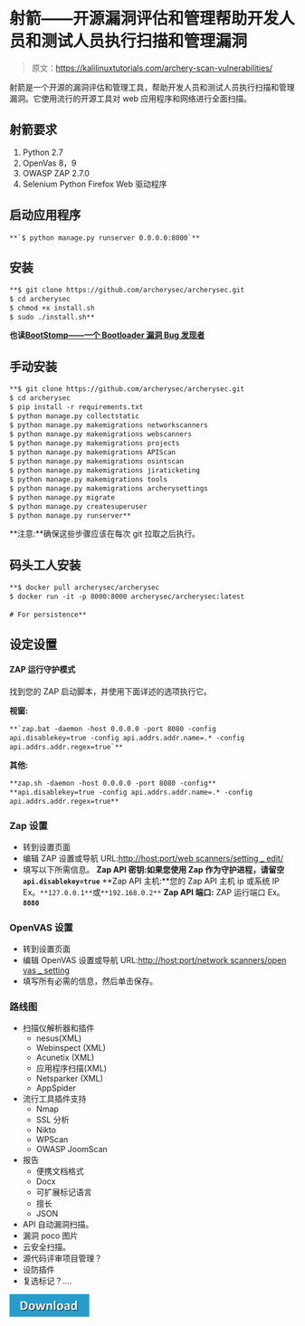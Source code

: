 # 射箭——开源漏洞评估和管理帮助开发人员和测试人员执行扫描和管理漏洞

> 原文：<https://kalilinuxtutorials.com/archery-scan-vulnerabilities/>

射箭是一个开源的漏洞评估和管理工具，帮助开发人员和测试人员执行扫描和管理漏洞。它使用流行的开源工具对 web 应用程序和网络进行全面扫描。

## **射箭要求**

1.  Python 2.7
2.  OpenVas 8，9
3.  OWASP ZAP 2.7.0
4.  Selenium Python Firefox Web 驱动程序

## **启动应用程序**

```
**`$ python manage.py runserver 0.0.0.0:8000`**
```

## **安装**

```
**$ git clone https://github.com/archerysec/archerysec.git
$ cd archerysec
$ chmod +x install.sh
$ sudo ./install.sh**
```

**也读[BootStomp——一个 Bootloader 漏洞 Bug 发现者](https://kalilinuxtutorials.com/bootstomp-vulnerability-bug-finder/)**

## **手动安装**

```
**$ git clone https://github.com/archerysec/archerysec.git
$ cd archerysec
$ pip install -r requirements.txt
$ python manage.py collectstatic
$ python manage.py makemigrations networkscanners
$ python manage.py makemigrations webscanners
$ python manage.py makemigrations projects
$ python manage.py makemigrations APIScan
$ python manage.py makemigrations osintscan
$ python manage.py makemigrations jiraticketing
$ python manage.py makemigrations tools
$ python manage.py makemigrations archerysettings
$ python manage.py migrate
$ python manage.py createsuperuser
$ python manage.py runserver**
```

**注意:**确保这些步骤应该在每次 git 拉取之后执行。

## **码头工人安装**

```
**$ docker pull archerysec/archerysec
$ docker run -it -p 8000:8000 archerysec/archerysec:latest

# For persistence** 
```

## **设定设置**

#### **ZAP 运行守护模式**

找到您的 ZAP 启动脚本，并使用下面详述的选项执行它。

**视窗:**

```
**`zap.bat -daemon -host 0.0.0.0 -port 8080 -config api.disablekey=true -config api.addrs.addr.name=.* -config api.addrs.addr.regex=true`** 
```

**其他:**

```
**zap.sh -daemon -host 0.0.0.0 -port 8080 -config** **api.disablekey=true -config api.addrs.addr.name=.* -config api.addrs.addr.regex=true** 
```

### **Zap 设置**

*   转到设置页面
*   编辑 ZAP 设置或导航 URL:[http://host:port/web scanners/setting _ edit/](http://host:port/webscanners/setting_edit/)
*   填写以下所需信息。
    **Zap API 密钥:**如果您使用 Zap 作为守护进程，请留空**`api.disablekey=true`**
    **Zap API 主机:**您的 Zap API 主机 ip 或系统 IP Ex。`**127.0.0.1**`或`**192.168.0.2**`
    **Zap API 端口:** ZAP 运行端口 Ex。 **`8080`**

### **OpenVAS 设置**

*   转到设置页面
*   编辑 OpenVAS 设置或导航 URL:[http://host:port/network scanners/open vas _ setting](http://host:port/networkscanners/openvas_setting)
*   填写所有必需的信息，然后单击保存。

### **路线图**

*   扫描仪解析器和插件
    *   nesus(XML)
    *   Webinspect (XML)
    *   Acunetix (XML)
    *   应用程序扫描(XML)
    *   Netsparker (XML)
    *   AppSpider
*   流行工具插件支持
    *   Nmap
    *   SSL 分析
    *   Nikto
    *   WPScan
    *   OWASP JoomScan
*   报告
    *   便携文档格式
    *   Docx
    *   可扩展标记语言
    *   擅长
    *   JSON
*   API 自动漏洞扫描。
*   漏洞 poco 图片
*   云安全扫描。
*   源代码评审项目管理？
*   设防插件
*   复选标记？….

[![](img//d861a9096555aeb1980fc054015933d7.png)](https://github.com/archerysec/archerysec)